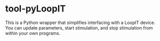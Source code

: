 # tool-pyLoopIT

This is a Python wrapper that simplifies interfacing with a LoopIT device. You can update parameters, start stimulation, and stop stimulation from within your own programs.  
